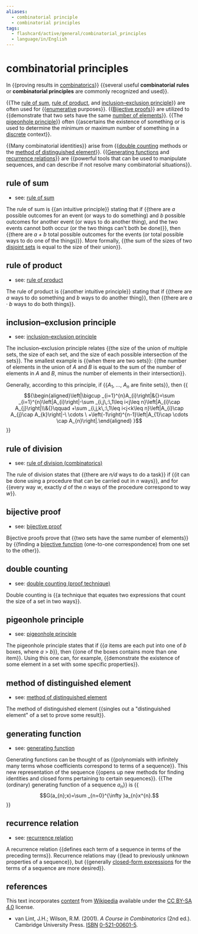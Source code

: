 ```yaml
---
aliases:
  - combinatorial principle
  - combinatorial principles
tags:
  - flashcard/active/general/combinatorial_principles
  - language/in/English
---
```


# combinatorial principles

In {{proving results in [combinatorics](combinatorics.md)}} {{several useful __combinatorial rules__ or __combinatorial principles__ are commonly recognized and used}}. <!--SR:!2024-11-02,17,290!2024-11-03,17,290-->

{{The [rule of sum](addition%20principle.md), [rule of product](rule%20of%20product.md), and [inclusion–exclusion principle](inclusion–exclusion%20principle.md)}} are often used for {{[enumerative](enumerative%20combinatorics.md) purposes}}. {{[Bijective proofs](bijective%20proof.md)}} are utilized to {{demonstrate that two sets have the same [number of elements](cardinality.md)}}. {{The [pigeonhole principle](pigeonhole%20principle.md)}} often {{ascertains the existence of something or is used to determine the minimum or maximum number of something in a [discrete](discrete%20mathematics.md) context}}. <!--SR:!2024-11-03,17,290!2024-11-02,17,290!2024-11-03,17,290!2024-11-03,17,290!2024-11-02,17,290!2024-12-11,45,290-->

{{Many combinatorial identities}} arise from {{[double counting](double%20counting%20(proof%20technique).md) methods or the [method of distinguished element](method%20of%20distinguished%20element.md)}}. {{[Generating functions](generating%20function.md) and [recurrence relations](recurrence%20relation.md)}} are {{powerful tools that can be used to manipulate sequences, and can describe if not resolve many combinatorial situations}}. <!--SR:!2024-11-03,17,290!2024-11-02,17,290!2024-11-03,17,290!2024-11-03,17,290-->

## rule of sum

- see: [rule of sum](addition%20principle.md)

The rule of sum is {{an intuitive principle}} stating that if {{there are _a_ possible outcomes for an event (or ways to do something) and _b_ possible outcomes for another event (or ways to do another thing), and the two events cannot both occur (or the two things can't both be done)}}, then {{there are _a + b_ total possible outcomes for the events (or total possible ways to do one of the things)}}. More formally, {{the sum of the sizes of two [disjoint sets](disjoint%20sets.md) is equal to the size of their union}}. <!--SR:!2024-11-02,17,290!2024-11-02,17,290!2024-11-03,17,290!2024-12-02,36,290-->

## rule of product

- see: [rule of product](rule%20of%20product.md)

The rule of product is {{another intuitive principle}} stating that if {{there are _a_ ways to do something and _b_ ways to do another thing}}, then {{there are _a_ · _b_ ways to do both things}}. <!--SR:!2024-12-02,36,290!2024-11-02,17,290!2024-11-03,17,290-->

## inclusion–exclusion principle

- see: [inclusion–exclusion principle](inclusion–exclusion%20principle.md)

The inclusion–exclusion principle relates {{the size of the union of multiple sets, the size of each set, and the size of each possible intersection of the sets}}. The smallest example is {{when there are two sets}}: {{the number of elements in the union of _A_ and _B_ is equal to the sum of the number of elements in _A_ and _B_, minus the number of elements in their intersection}}. <!--SR:!2024-11-22,26,270!2024-11-02,17,290!2024-11-03,17,290-->

Generally, according to this principle, if {{_A_<sub>1</sub>, …, _A<sub>n</sub>_ are finite sets}}, then {{$${\begin{aligned}\left|\bigcup _{i=1}^{n}A_{i}\right|&{}=\sum _{i=1}^{n}\left|A_{i}\right|-\sum _{i,j\,:\,1\leq i<j\leq n}\left|A_{i}\cap A_{j}\right|\\&{}\qquad +\sum _{i,j,k\,:\,1\leq i<j<k\leq n}\left|A_{i}\cap A_{j}\cap A_{k}\right|-\ \cdots \ +\left(-1\right)^{n-1}\left|A_{1}\cap \cdots \cap A_{n}\right|.\end{aligned} }$$}} <!--SR:!2024-11-03,17,290!2024-11-02,17,290-->

## rule of division

- see: [rule of division (combinatorics)](rule%20of%20division%20(combinatorics).md)

The rule of division states that {{there are _n/d_ ways to do a task}} if {{it can be done using a procedure that can be carried out in _n_ ways}}, and for {{every way _w_, exactly _d_ of the _n_ ways of the procedure correspond to way _w_}}. <!--SR:!2024-11-02,17,290!2024-11-03,17,290!2024-11-02,17,290-->

## bijective proof

- see: [bijective proof](bijective%20proof.md)

Bijective proofs prove that {{two sets have the same number of elements}} by {{finding a [bijective function](bijection.md) (one-to-one correspondence) from one set to the other}}. <!--SR:!2024-11-02,17,290!2024-11-02,17,290-->

## double counting

- see: [double counting (proof technique)](double%20counting%20(proof%20technique).md)

Double counting is {{a technique that equates two expressions that count the size of a set in two ways}}. <!--SR:!2024-11-02,17,290-->

## pigeonhole principle

- see: [pigeonhole principle](pigeonhole%20principle.md)

The pigeonhole principle states that if {{_a_ items are each put into one of _b_ boxes, where _a_ > _b_}}, then {{one of the boxes contains more than one item}}. Using this one can, for example, {{demonstrate the existence of some element in a set with some specific properties}}. <!--SR:!2024-11-02,17,290!2024-12-02,36,290!2024-11-03,17,290-->

## method of distinguished element

- see: [method of distinguished element](method%20of%20distinguished%20element.md)

The method of distinguished element {{singles out a "distinguished element" of a set to prove some result}}. <!--SR:!2024-11-03,17,290-->

## generating function

- see: [generating function](generating%20function.md)

Generating functions can be thought of as {{polynomials with infinitely many terms whose coefficients correspond to terms of a sequence}}. This new representation of the sequence {{opens up new methods for finding identities and closed forms pertaining to certain sequences}}. {{The (ordinary) generating function of a sequence _a_<sub>_n_</sub>}} is {{$$G(a_{n};x)=\sum _{n=0}^{\infty }a_{n}x^{n}.$$}} <!--SR:!2024-12-02,36,290!2024-11-03,17,290!2024-11-03,17,290!2024-11-03,17,290-->

## recurrence relation

- see: [recurrence relation](recurrence%20relation.md)

A recurrence relation {{defines each term of a sequence in terms of the preceding terms}}. Recurrence relations may {{lead to previously unknown properties of a sequence}}, but {{generally [closed-form expressions](closed-form%20expression.md) for the terms of a sequence are more desired}}. <!--SR:!2024-11-03,17,290!2024-11-02,17,290!2024-11-02,17,290-->

## references

This text incorporates [content](https://en.wikipedia.org/wiki/combinatorial_principles) from [Wikipedia](Wikipedia.md) available under the [CC BY-SA 4.0](https://creativecommons.org/licenses/by-sa/4.0/) license.

- van Lint, J.H.; Wilson, R.M. (2001). _A Course in Combinatorics_ (2nd ed.). Cambridge University Press. [ISBN](ISBN.md) [0-521-00601-5](https://en.wikipedia.org/wiki/Special%3ABookSources/0-521-00601-5).

